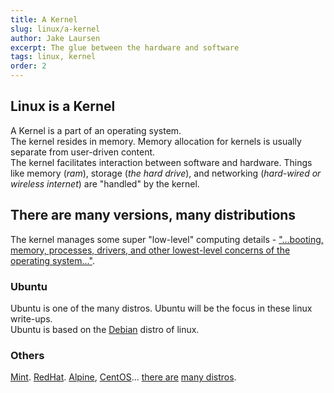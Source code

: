 ```yaml
---
title: A Kernel
slug: linux/a-kernel
author: Jake Laursen
excerpt: The glue between the hardware and software
tags: linux, kernel
order: 2
---
```

## Linux is a Kernel
A Kernel is a part of an operating system.  
The kernel resides in memory. Memory allocation for kernels is usually separate from user-driven content.  
The kernel facilitates interaction between software and hardware. Things like memory (_ram_), storage (_the hard drive_), and networking (_hard-wired or wireless internet_) are "handled" by the kernel.  

## There are many versions, many distributions
The kernel manages some super "low-level" computing details - ["...booting, memory, processes, drivers, and other lowest-level concerns of the operating system..."](https://btholt.github.io/complete-intro-to-linux-and-the-cli/what-is-linux).  
### Ubuntu
Ubuntu is one of the many distros. Ubuntu will be the focus in these linux write-ups.  
Ubuntu is based on the [Debian](https://www.debian.org) distro of linux.  

### Others
[Mint](https://linuxmint.com). [RedHat](https://www.redhat.com/en/technologies/linux-platforms/enterprise-linux). [Alpine](https://www.alpinelinux.org), [CentOS](https://www.centos.org)... [there are](https://www.techradar.com/best/best-linux-distros) [many distros](https://en.wikipedia.org/wiki/Linux_distribution).